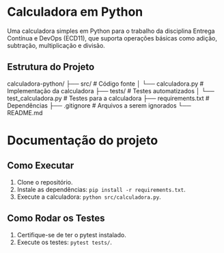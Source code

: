 # Calculadora em Python

Uma calculadora simples em Python para o trabalho da disciplina Entrega Contínua e DevOps (ECD11), que suporta operações básicas como adição, subtração, multiplicação e divisão.

## Estrutura do Projeto

calculadora-python/ 
├── src/ # Código fonte 
│ └── calculadora.py # Implementação da calculadora 
├── tests/ # Testes automatizados 
│ └── test_calculadora.py # Testes para a calculadora 
├── requirements.txt # Dependências 
├── .gitignore # Arquivos a serem ignorados 
└── README.md 

# Documentação do projeto

## Como Executar

1. Clone o repositório.
2. Instale as dependências: `pip install -r requirements.txt`.
3. Execute a calculadora: `python src/calculadora.py`.

## Como Rodar os Testes

1. Certifique-se de ter o pytest instalado.
2. Execute os testes: `pytest tests/`.
